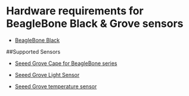 # Hardware requirements for BeagleBone Black & Grove sensors #

 - [BeagleBone Black][1]

##Supported Sensors

- [Seeed Grove Cape for BeagleBone series ][2]
- [Seeed Grove Light Sensor ][3]
- [Seeed Grove temperature sensor ][4]

  [1]: http://beagleboard.org/black
  [2]: http://www.seeedstudio.com/depot/Grove-Cape-for-BeagleBone-Series-p-1718.html
  [3]: http://www.seeedstudio.com/depot/Grove-Light-Sensor-p-746.html
  [4]: http://www.seeedstudio.com/depot/Grove-Temperature-Sensor-p-774.html
  
  
 
